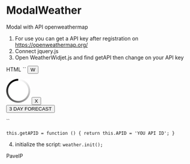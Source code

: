 # ModalWeather
Modal with API openweathermap


1) For use you can get a API key after registration  on https://openweathermap.org/
2) Connect jquery.js
3) Open WeatherWidjet.js and find getAPI then change on your API key 


HTML
``
<input type="button" class='open' value="W" >
<div class = "container">
        <img class="load" src="282.gif">
        <input type="button" value='X' class='close'>
        <div class='btn'><input type="button" value='3 DAY FORECAST' class='day3Open'></div>
        <p class='dgr'></p>
        <p class='hide' data-day='1'></p>
        <p class='hide' data-day='2'></p>
        <p class='hide' data-day='3'></p>
</div>
``




``
            this.getAPID = function () {
            return this.APID = 'YOU API ID';
            }
``

4)  initialize the script: ``weather.init();``


PavelP
